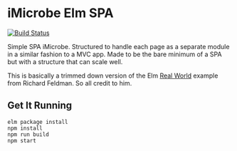 # iMicrobe Elm SPA 

[![Build Status](https://travis-ci.org/hurwitzlab/elm-imicrobe-spa.svg?branch=master)](https://travis-ci.org/hurwitzlab/elm-imicrobe-spa)

Simple SPA iMicrobe.  Structured to handle each page as a separate module in a similar fashion to a MVC app. Made to be the bare minimum of a SPA but with a structure that can scale well.

This is basically a trimmed down version of the Elm [Real World](https://github.com/rtfeldman/elm-spa-example "Real World") example from Richard Feldman. So all credit to him.

## Get It Running

```
elm package install
npm install
npm run build
npm start
```
